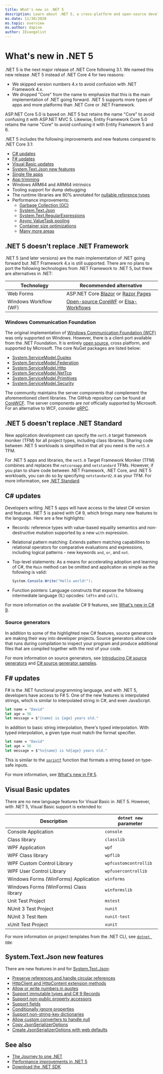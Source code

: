```yaml
---
title: What's new in .NET 5
description: Learn about .NET 5, a cross-platform and open-source development platform that is the next evolution of .NET Core.
ms.date: 11/30/2020
ms.topic: overview
ms.author: dapine
author: IEvangelist
---
```


# What's new in .NET 5

.NET 5 is the next major release of .NET Core following 3.1. We named this new release .NET 5 instead of .NET Core 4 for two reasons:

- We skipped version numbers 4.x to avoid confusion with .NET Framework 4.x.
- We dropped "Core" from the name to emphasize that this is the main implementation of .NET going forward. .NET 5 supports more types of apps and more platforms than .NET Core or .NET Framework.

ASP.NET Core 5.0 is based on .NET 5 but retains the name "Core" to avoid confusing it with ASP.NET MVC 5. Likewise, Entity Framework Core 5.0 retains the name "Core" to avoid confusing it with Entity Framework 5 and 6.

.NET 5 includes the following improvements and new features compared to .NET Core 3.1:

- [C# updates](#c-updates)
- [F# updates](#f-updates)
- [Visual Basic updates](#visual-basic-updates)
- [System.Text.Json new features](#systemtextjson-new-features)
- [Single file apps](../deploying/single-file.md)
- [App trimming](https://devblogs.microsoft.com/dotnet/app-trimming-in-net-5)
- Windows ARM64 and ARM64 intrinsics
- Tooling support for dump debugging
- The runtime libraries are 80% annotated for [nullable reference types](../../csharp/nullable-references.md)
- Performance improvements:
  - [Garbage Collection (GC)](https://devblogs.microsoft.com/dotnet/performance-improvements-in-net-5/#gc)
  - [System.Text.Json](https://devblogs.microsoft.com/dotnet/performance-improvements-in-net-5/#json)
  - [System.Text.RegularExpressions](https://devblogs.microsoft.com/dotnet/regex-performance-improvements-in-net-5)
  - [Async ValueTask pooling](https://devblogs.microsoft.com/dotnet/async-valuetask-pooling-in-net-5)
  - [Container size optimizations](https://github.com/dotnet/dotnet-docker/issues/1814#issuecomment-625294750)
  - [Many more areas](https://devblogs.microsoft.com/dotnet/performance-improvements-in-net-5)

## .NET 5 doesn't replace .NET Framework

.NET 5 (and later versions) are the main implementation of .NET going forward but .NET Framework 4.x is still supported. There are no plans to port the following technologies from .NET Framework to .NET 5, but there are alternatives in .NET:

| Technology            | Recommended alternative                                                                         |
|-----------------------|-------------------------------------------------------------------------------------------------|
| Web Forms             | ASP.NET Core [Blazor](/aspnet/core/blazor) or [Razor Pages](/aspnet/core/tutorials/razor-pages) |
| Windows Workflow (WF) | [Open-source CoreWF](https://github.com/UiPath-Open/corewf) or [Elsa-Workflows](https://github.com/elsa-workflows/elsa-core) |

### Windows Communication Foundation

The original implementation of [Windows Communication Foundation (WCF)](../../framework/wcf/index.md) was only supported on Windows. However, there is a client port available from the .NET Foundation. It is entirely [open source](https://github.com/dotnet/wcf), cross platform, and supported by Microsoft. The core NuGet packages are listed below:

- [System.ServiceModel.Duplex](https://www.nuget.org/packages/System.ServiceModel.Duplex)
- [System.ServiceModel.Federation](https://www.nuget.org/packages/System.ServiceModel.Federation)
- [System.ServiceModel.Http](https://www.nuget.org/packages/System.ServiceModel.Http)
- [System.ServiceModel.NetTcp](https://www.nuget.org/packages/System.ServiceModel.NetTcp)
- [System.ServiceModel.Primitives](https://www.nuget.org/packages/System.ServiceModel.Primitives)
- [System.ServiceModel.Security](https://www.nuget.org/packages/System.ServiceModel.Security)

The community maintains the server components that complement the aforementioned client libraries. The GitHub repository can be found at [CoreWCF](https://github.com/CoreWCF/CoreWCF). The server components are _not_ officially supported by Microsoft. For an alternative to WCF, consider [gRPC](/aspnet/core/grpc).

## .NET 5 doesn't replace .NET Standard

New application development can specify the `net5.0` target framework moniker (TFM) for all project types, including class libraries. Sharing code between .NET 5 workloads is simplified in that all you need is the `net5.0` TFM.

For .NET 5 apps and libraries, the `net5.0` Target Framework Moniker (TFM) combines and replaces the `netcoreapp` and `netstandard` TFMs. However, if you plan to share code between .NET Framework, .NET Core, and .NET 5 workloads, you can do so by specifying `netstandard2.0` as your TFM. For more information, see [.NET Standard](../../standard/net-standard.md).

## C# updates

Developers writing .NET 5 apps will have access to the latest C# version and features. .NET 5 is paired with C# 9, which brings many new features to the language. Here are a few highlights:

- Records: reference types with value-based equality semantics and non-destructive mutation supported by a new `with` expression.
- Relational pattern matching: Extends pattern matching capabilities to relational operators for comparative evaluations and expressions, including logical patterns - new keywords `and`, `or`, and `not`.
- Top-level statements: As a means for accelerating adoption and learning of C#, the `Main` method can be omitted and application as simple as the following is valid:

   ```csharp
   System.Console.Write("Hello world!");
   ```

- Function pointers: Language constructs that expose the following intermediate language (IL) opcodes: `ldftn` and `calli`.

For more information on the available C# 9 features, see [What's new in C# 9](../../csharp/whats-new/csharp-9.md).

### Source generators

In addition to some of the highlighted new C# features, source generators are making their way into developer projects. Source generators allow code that runs during compilation to inspect your program and produce additional files that are compiled together with the rest of your code.

For more information on source generators, see [Introducing C# source generators](https://devblogs.microsoft.com/dotnet/introducing-c-source-generators) and [C# source generator samples](https://devblogs.microsoft.com/dotnet/new-c-source-generator-samples).

## F# updates

F# is the .NET functional programming language, and with .NET 5, developers have access to F# 5. One of the new features is interpolated strings, which is similar to interpolated string in C#, and even JavaScript.

```fsharp
let name = "David"
let age = 36
let message = $"{name} is {age} years old."
```

In addition to basic string interpolation, there's typed interpolation. With typed interpolation, a given type must match the format specifier.

```fsharp
let name = "David"
let age = 36
let message = $"%s{name} is %d{age} years old."
```

This is similar to the [`sprintf`](https://fsharp.github.io/fsharp-core-docs/reference/fsharp-core-printfmodule.html#sprintf) function that formats a string based on type-safe inputs.

For more information, see [What's new in F# 5](../../fsharp/whats-new/fsharp-50.md).

## Visual Basic updates

There are no new language features for Visual Basic in .NET 5. However, with .NET 5, Visual Basic support is extended to:

| Description                            | `dotnet new` parameter |
|----------------------------------------|------------------------|
| Console Application                    | `console`              |
| Class library                          | `classlib`             |
| WPF Application                        | `wpf`                  |
| WPF Class library                      | `wpflib`               |
| WPF Custom Control Library             | `wpfcustomcontrollib`  |
| WPF User Control Library               | `wpfusercontrollib`    |
| Windows Forms (WinForms) Application   | `winforms`             |
| Windows Forms (WinForms) Class library | `winformslib`          |
| Unit Test Project                      | `mstest`               |
| NUnit 3 Test Project                   | `nunit`                |
| NUnit 3 Test Item                      | `nunit-test`           |
| xUnit Test Project                     | `xunit`                |

For more information on project templates from the .NET CLI, see [`dotnet new`](../tools/dotnet-new.md).

## System.Text.Json new features

There are new features in and for [System.Text.Json](../../standard/serialization/system-text-json-overview.md):

- [Preserve references and handle circular references](../../standard/serialization/system-text-json-preserve-references.md)
- [HttpClient and HttpContent extension methods](../../standard/serialization/system-text-json-how-to.md#httpclient-and-httpcontent-extension-methods)
- [Allow or write numbers in quotes](../../standard/serialization/system-text-json-invalid-json.md#allow-or-write-numbers-in-quotes)
- [Support immutable types and C# 9 Records](../../standard/serialization/system-text-json-immutability.md)
- [Support non-public property accessors](../../standard/serialization/system-text-json-immutability.md)
- [Support fields](../../standard/serialization/system-text-json-how-to.md#include-fields)
- [Conditionally ignore properties](../../standard/serialization/system-text-json-ignore-properties.md)
- [Support non-string-key dictionaries](../../standard/serialization/system-text-json-migrate-from-newtonsoft-how-to.md#dictionary-with-non-string-key)
- [Allow custom converters to handle null](../../standard/serialization/system-text-json-converters-how-to.md#handle-null-values)
- [Copy JsonSerializerOptions](../../standard/serialization/system-text-json-configure-options.md#copy-jsonserializeroptions)
- [Create JsonSerializerOptions with web defaults](../../standard/serialization/system-text-json-configure-options.md#web-defaults-for-jsonserializeroptions)

## See also

- [The Journey to one .NET](/Events/Build/2020/BOD106)
- [Performance improvements in .NET 5](https://devblogs.microsoft.com/dotnet/performance-improvements-in-net-5)
- [Download the .NET SDK](https://dotnet.microsoft.com/download)

